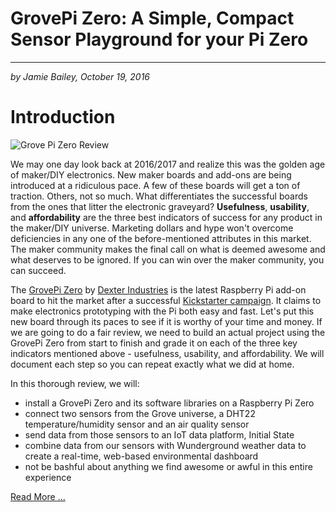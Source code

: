 # GrovePi Zero: A Simple, Compact Sensor Playground for your Pi Zero
---
_by Jamie Bailey, October 19, 2016_

# Introduction

![Grove Pi Zero Review](https://github.com/InitialState/grovepi-zero/wiki/img/grovepi-zero-initialstate.jpg)

We may one day look back at 2016/2017 and realize this was the golden age of maker/DIY electronics. New maker boards and add-ons are being introduced at a ridiculous pace. A few of these boards will get a ton of traction. Others, not so much. What differentiates the successful boards from the ones that litter the electronic graveyard? **Usefulness**, **usability**, and **affordability** are the three best indicators of success for any product in the maker/DIY universe. Marketing dollars and hype won't overcome deficiencies in any one of the before-mentioned attributes in this market. The maker community makes the final call on what is deemed awesome and what deserves to be ignored. If you can win over the maker community, you can succeed.

The [GrovePi Zero](http://www.dexterindustries.com/shop/grovepizero/) by [Dexter Industries](http://www.dexterindustries.com/) is the latest Raspberry Pi add-on board to hit the market after a successful [Kickstarter campaign](https://www.kickstarter.com/projects/john-cole/grovepi-zero-effortless-internet-of-things-devices/description). It claims to make electronics prototyping with the Pi both easy and fast. Let's put this new board through its paces to see if it is worthy of your time and money. If we are going to do a fair review, we need to build an actual project using the GrovePi Zero from start to finish and grade it on each of the three key indicators mentioned above - usefulness, usability, and affordability. We will document each step so you can repeat exactly what we did at home.

In this thorough review, we will:
- install a GrovePi Zero and its software libraries on a Raspberry Pi Zero
- connect two sensors from the Grove universe, a DHT22 temperature/humidity sensor and an air quality sensor
- send data from those sensors to an IoT data platform, Initial State
- combine data from our sensors with Wunderground weather data to create a real-time, web-based environmental dashboard
- not be bashful about anything we find awesome or awful in this entire experience

[Read More ...](https://github.com/initialstate/grovepi-zero/wiki)
